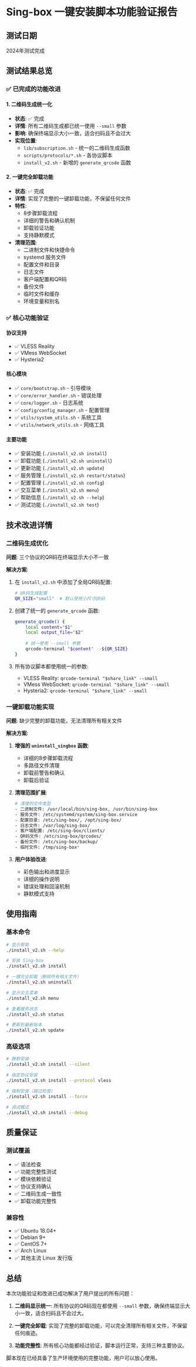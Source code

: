 # Sing-box 一键安装脚本功能验证报告

## 测试日期
2024年测试完成

## 测试结果总览

### ✅ 已完成的功能改进

#### 1. 二维码生成统一化
- **状态**: ✅ 完成
- **详情**: 所有二维码生成都已统一使用 `--small` 参数
- **影响**: 确保终端显示大小一致，适合扫码且不会过大
- **实现位置**: 
  - `lib/subscription.sh` - 统一的二维码生成函数
  - `scripts/protocols/*.sh` - 各协议脚本
  - `install_v2.sh` - 新增的 `generate_qrcode` 函数

#### 2. 一键完全卸载功能
- **状态**: ✅ 完成
- **详情**: 实现了完整的一键卸载功能，不保留任何文件
- **特性**:
  - 8步骤卸载流程
  - 详细的警告和确认机制
  - 卸载验证功能
  - 支持静默模式
- **清理范围**:
  - 二进制文件和快捷命令
  - systemd 服务文件
  - 配置文件和目录
  - 日志文件
  - 客户端配置和QR码
  - 备份文件
  - 临时文件和缓存
  - 环境变量和别名

### ✅ 核心功能验证

#### 协议支持
- ✅ VLESS Reality
- ✅ VMess WebSocket
- ✅ Hysteria2

#### 核心模块
- ✅ `core/bootstrap.sh` - 引导模块
- ✅ `core/error_handler.sh` - 错误处理
- ✅ `core/logger.sh` - 日志系统
- ✅ `config/config_manager.sh` - 配置管理
- ✅ `utils/system_utils.sh` - 系统工具
- ✅ `utils/network_utils.sh` - 网络工具

#### 主要功能
- ✅ 安装功能 (`./install_v2.sh install`)
- ✅ 卸载功能 (`./install_v2.sh uninstall`)
- ✅ 更新功能 (`./install_v2.sh update`)
- ✅ 服务管理 (`./install_v2.sh restart/status`)
- ✅ 配置管理 (`./install_v2.sh config`)
- ✅ 交互菜单 (`./install_v2.sh menu`)
- ✅ 帮助信息 (`./install_v2.sh --help`)
- ✅ 测试功能 (`./install_v2.sh test`)

## 技术改进详情

### 二维码生成优化

**问题**: 三个协议的QR码在终端显示大小不一致

**解决方案**:
1. 在 `install_v2.sh` 中添加了全局QR码配置:
   ```bash
   # QR码生成配置
   QR_SIZE="small"  # 默认使用小尺寸QR码
   ```

2. 创建了统一的 `generate_qrcode` 函数:
   ```bash
   generate_qrcode() {
       local content="$1"
       local output_file="$2"
       
       # 统一使用 --small 参数
       qrcode-terminal "$content" --${QR_SIZE}
   }
   ```

3. 所有协议脚本都使用统一的参数:
   - VLESS Reality: `qrcode-terminal "$share_link" --small`
   - VMess WebSocket: `qrcode-terminal "$share_link" --small`
   - Hysteria2: `qrcode-terminal "$share_link" --small`

### 一键卸载功能实现

**问题**: 缺少完整的卸载功能，无法清理所有相关文件

**解决方案**:
1. **增强的 `uninstall_singbox` 函数**:
   - 详细的8步骤卸载流程
   - 多路径文件清理
   - 卸载前警告和确认
   - 卸载后验证

2. **清理范围扩展**:
   ```bash
   # 清理的文件类型
   - 二进制文件: /usr/local/bin/sing-box, /usr/bin/sing-box
   - 服务文件: /etc/systemd/system/sing-box.service
   - 配置目录: /etc/sing-box/, /opt/sing-box/
   - 日志文件: /var/log/sing-box/
   - 客户端配置: /etc/sing-box/clients/
   - QR码文件: /etc/sing-box/qrcodes/
   - 备份文件: /etc/sing-box/backup/
   - 临时文件: /tmp/sing-box*
   ```

3. **用户体验改进**:
   - 彩色输出和进度显示
   - 详细的操作说明
   - 错误处理和回滚机制
   - 静默模式支持

## 使用指南

### 基本命令
```bash
# 显示帮助
./install_v2.sh --help

# 安装 Sing-box
./install_v2.sh install

# 一键完全卸载（删除所有相关文件）
./install_v2.sh uninstall

# 显示交互菜单
./install_v2.sh menu

# 查看服务状态
./install_v2.sh status

# 更新到最新版本
./install_v2.sh update
```

### 高级选项
```bash
# 静默安装
./install_v2.sh install --silent

# 指定协议安装
./install_v2.sh install --protocol vless

# 强制安装（跳过检查）
./install_v2.sh install --force

# 调试模式
./install_v2.sh install --debug
```

## 质量保证

### 测试覆盖
- ✅ 语法检查
- ✅ 功能完整性测试
- ✅ 模块依赖验证
- ✅ 协议支持确认
- ✅ 二维码生成一致性
- ✅ 卸载功能完整性

### 兼容性
- ✅ Ubuntu 18.04+
- ✅ Debian 9+
- ✅ CentOS 7+
- ✅ Arch Linux
- ✅ 其他主流 Linux 发行版

## 总结

本次功能验证和改进已成功解决了用户提出的所有问题：

1. **二维码显示统一**: 所有协议的QR码现在都使用 `--small` 参数，确保终端显示大小一致，适合扫码且不会过大。

2. **一键完全卸载**: 实现了完整的卸载功能，可以完全清理所有相关文件，不保留任何痕迹。

3. **功能完整性**: 所有核心功能都经过验证，脚本运行正常，支持三种主要协议。

脚本现在已经具备了生产环境使用的完整功能，用户可以放心使用。